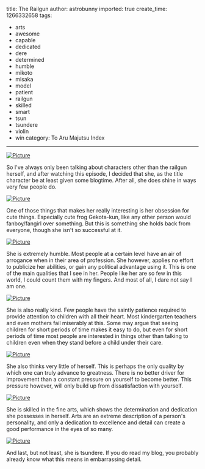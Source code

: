 title: The Railgun
author: astrobunny
imported: true
create_time: 1266332658
tags:
- arts
- awesome
- capable
- dedicated
- dere
- determined
- humble
- mikoto
- misaka
- model
- patient
- railgun
- skilled
- smart
- tsun
- tsundere
- violin
- win
category: To Aru Majutsu Index
---
 [![](wp-uploads/2010/02/wpid-Mazui_To_Aru_Kagaku_no_Railgun_-_19_576p09A0B672_2-500x281.jpg "Picture")](/images/wp-uploads/2010/02/wpid-Mazui_To_Aru_Kagaku_no_Railgun_-_19_576p09A0B672_2.jpg)  
  
So I've always only been talking about characters other than the railgun herself, and after watching this episode, I decided that she, as the title character be at least given some blogtime. After all, she does shine in ways very few people do.  
<!--more-->  
 [![](wp-uploads/2010/02/wpid-Mazui_To_Aru_Kagaku_no_Railgun_-_19_576p09A0B672_4-500x281.jpg "Picture")](/images/wp-uploads/2010/02/wpid-Mazui_To_Aru_Kagaku_no_Railgun_-_19_576p09A0B672_4.jpg)  
  
One of those things that makes her really interesting is her obsession for cute things. Especially cute frog Gekota-kun, like any other person would fanboy/fangirl over something. But this is something she holds back from everyone, though she isn't so successful at it.  
  
 [![](wp-uploads/2010/02/wpid-Mazui_To_Aru_Kagaku_no_Railgun_-_19_576p09A0B672_5-500x281.jpg "Picture")](/images/wp-uploads/2010/02/wpid-Mazui_To_Aru_Kagaku_no_Railgun_-_19_576p09A0B672_5.jpg)  
  
She is extremely humble. Most people at a certain level have an air of arrogance when in their area of profession. She however, applies no effort to publicize her abilities, or gain any political advantage using it. This is one of the main qualities that I see in her. People like her are so few in this world, I could count them with my fingers. And most of all, I dare not say I am one.  
  
 [![](wp-uploads/2010/02/wpid-Mazui_To_Aru_Kagaku_no_Railgun_-_19_576p09A0B672_7-500x281.jpg "Picture")](/images/wp-uploads/2010/02/wpid-Mazui_To_Aru_Kagaku_no_Railgun_-_19_576p09A0B672_7.jpg)  
  
She is also really kind. Few people have the saintly patience required to provide attention to children with all their heart. Most kindergarten teachers and even mothers fail miserably at this. Some may argue that seeing children for short periods of time makes it easy to do, but even for short periods of time most people are interested in things other than talking to children even when they stand before a child under their care.  
  
 [![](wp-uploads/2010/02/wpid-Mazui_To_Aru_Kagaku_no_Railgun_-_19_576p09A0B672_9-500x281.jpg "Picture")](/images/wp-uploads/2010/02/wpid-Mazui_To_Aru_Kagaku_no_Railgun_-_19_576p09A0B672_9.jpg)  
  
She also thinks very little of herself. This is perhaps the only quality by which one can truly advance to greatness. There is no better driver for improvement than a constant pressure on yourself to become better. This pressure however, will only build up from dissatisfaction with yourself.  
  
 [![](wp-uploads/2010/02/wpid-Mazui_To_Aru_Kagaku_no_Railgun_-_19_576p09A0B672_15-500x281.jpg "Picture")](/images/wp-uploads/2010/02/wpid-Mazui_To_Aru_Kagaku_no_Railgun_-_19_576p09A0B672_15.jpg)  
  
She is skilled in the fine arts, which shows the determination and dedication she possesses in herself. Arts are an extreme description of a person's personality, and only a dedication to excellence and detail can create a good performance in the eyes of so many.  
  
 [![](wp-uploads/2010/02/wpid-Mazui_To_Aru_Kagaku_no_Railgun_-_19_576p09A0B672_12-500x281.jpg "Picture")](/images/wp-uploads/2010/02/wpid-Mazui_To_Aru_Kagaku_no_Railgun_-_19_576p09A0B672_12.jpg)  
  
And last, but not least, she is tsundere. If you do read my blog, you probably already know what this means in embarrassing detail.